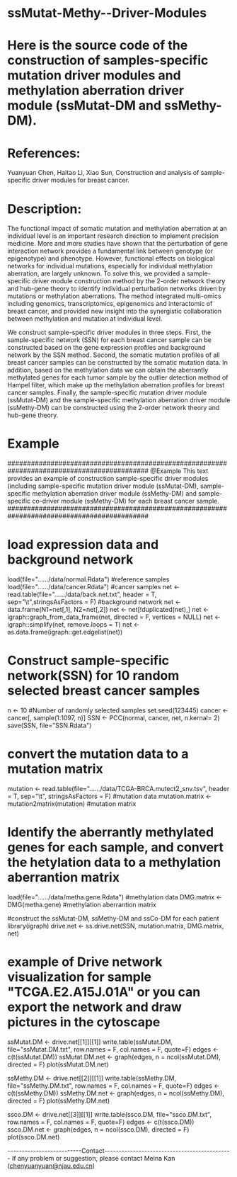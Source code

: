 # ssMutat-Methy--Driver-Modules

# Here is the source code of the construction of samples-specific mutation driver modules and methylation aberration driver module (ssMutat-DM and ssMethy-DM).

# References:
Yuanyuan Chen, Haitao Li, Xiao Sun, Construction and analysis of sample-specific driver modules for breast cancer.

# Description:
The functional impact of somatic mutation and methylation aberration at an individual level is an important research direction to implement precision medicine. 
More and more studies have shown that the perturbation of gene interaction network provides a fundamental link between genotype (or epigenotype) and phenotype. 
However, functional effects on biological networks for individual mutations, especially for individual methylation aberration, are largely unknown. 
To solve this, we provided a sample-specific driver module construction method by the 2-order network theory and hub-gene theory 
to identify individual perturbation networks driven by mutations or methylation aberrations. 
The method integrated multi-omics including genomics, transcriptomics, epigenomics and interactomic of breast cancer, 
and provided new insight into the synergistic collaboration between methylation and mutation at individual level. 

We construct sample-specific driver modules in three steps. 
First, the sample-specific network (SSN) for each breast cancer sample can be constructed based on the gene expression profiles and background network by the SSN method. 
Second, the somatic mutation profiles of all breast cancer samples can be constructed by the somatic mutation data. 
In addition, based on the methylation data we can obtain the aberrantly methylated genes for each tumor sample by the outlier detection method of Hampel filter, 
which make up the methylation aberration profiles for breast cancer samples. 
Finally, the sample-specific mutation driver module (ssMutat-DM) and the sample-specific methylation aberration driver module (ssMethy-DM) 
can be constructed using the 2-order network theory and hub-gene theory.



# Example
############################################################################################
@Example
This text provides an example of construction sample-specific driver modules (including sample-specific mutation driver module (ssMutat-DM), sample-specific methylation aberration driver module (ssMethy-DM) and sample-specific co-driver module (ssMethy-DM) for each breast cancer sample.
############################################################################################

# load expression data and background network
load(file="....../data/normal.Rdata")   #reference samples
load(file="....../data/cancer.Rdata")   #cancer samples
net <- read.table(file="....../data/back.net.txt", header = T, sep="\t",stringsAsFactors = F) #background network
net <- data.frame(N1=net[,1], N2=net[,2])
net <- net[!duplicated(net),]
net <- igraph::graph_from_data_frame(net, directed = F, vertices = NULL)
net <- igraph::simplify(net, remove.loops = T)
net <- as.data.frame(igraph::get.edgelist(net))

# Construct sample-specific network(SSN) for 10 random selected breast cancer samples
n <- 10  #Number of randomly selected samples
set.seed(123445)
cancer <- cancer[, sample(1:1097, n)]
SSN <- PCC(normal, cancer, net, n.kernal= 2)
save(SSN, file="SSN.Rdata")

# convert the mutation data to a mutation matrix
mutation <- read.table(file="....../data/TCGA-BRCA.mutect2_snv.tsv", header = T, sep="\t", stringsAsFactors = F) #mutation data
mutation.matrix <- mutation2matrix(mutation) #mutation matrix

# Identify the aberrantly methylated genes for each sample, and convert the hetylation data to a methylation aberrantion matrix
load(file="....../data/metha.gene.Rdata") #methylation data
DMG.matrix <- DMG(metha.gene) #methylation aberrantion matrix 

#construct the ssMutat-DM, ssMethy-DM and ssCo-DM for each patient 
library(igraph)
drive.net <- ss.drive.net(SSN, mutation.matrix, DMG.matrix, net)

# example of Drive network visualization for sample "TCGA.E2.A15J.01A" or you can export the network and draw pictures in the cytoscape
ssMutat.DM  <- drive.net[[1]][[1]]
write.table(ssMutat.DM, file="ssMutat.DM.txt", row.names = F, col.names = F, quote=F)
edges <- c(t(ssMutat.DM))
ssMutat.DM.net <- graph(edges, n = ncol(ssMutat.DM), directed = F)
plot(ssMutat.DM.net)

ssMethy.DM  <- drive.net[[2]][[1]]
write.table(ssMethy.DM, file="ssMethy.DM.txt", row.names = F, col.names = F, quote=F)
edges <- c(t(ssMethy.DM))
ssMethy.DM.net <- graph(edges, n = ncol(ssMethy.DM), directed = F)
plot(ssMethy.DM.net)


ssco.DM  <- drive.net[[3]][[1]]
write.table(ssco.DM, file="ssco.DM.txt", row.names = F, col.names = F, quote=F)
edges <- c(t(ssco.DM))
ssco.DM.net <- graph(edges, n = ncol(ssco.DM), directed = F)
plot(ssco.DM.net)




--------------------------Contact---------------------------------------------
If any problem or suggestion, please contact Meina Kan (chenyuanyuan@njau.edu.cn)
